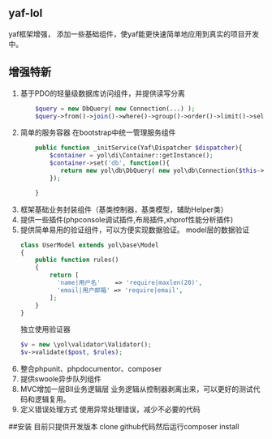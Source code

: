 ## yaf-lol
yaf框架增强， 添加一些基础组件，使yaf能更快速简单地应用到真实的项目开发中。

## 增强特新
1. 基于PDO的轻量级数据库访问组件，并提供读写分离
    ```php
        $query = new DbQuery( new Connection(...) );
        $query->from()->join()->where()->group()->order()->limit()->select();
    ```
2. 简单的服务容器
    在bootstrap中统一管理服务组件
    ```php
        public function _initService(Yaf\Dispatcher $dispatcher){
            $container = yol\di\Container::getInstance();
            $container->set('db', function(){
               return new yol\db\DbQuery( new yol\db\Connection($this->appConfig['db']) );
            });

        }
    ```
3. 框架基础业务封装组件（基类控制器，基类模型，辅助Helper类）
4. 提供一些插件(phpconsole调试插件,布局插件,xhprof性能分析插件)
5. 提供简单易用的验证组件，可以方便实现数据验证。
    model层的数据验证
    ```php
    class UserModel extends yol\base\Model
    {
        public function rules()
        {
            return [
              'name|用户名'    => 'require|maxlen(20)',
              'email|用户邮箱' => 'require|email',
            ];
        }
    }
    ```
    独立使用验证器
    ```php
    $v = new \yol\validator\Validator();
    $v->validate($post, $rules);
    ```
6. 整合phpunit、phpdocumentor、composer
7. 提供swoole异步队列组件
8. MVC增加一层Bll业务逻辑层
    业务逻辑从控制器剥离出来，可以更好的测试代码和逻辑复用。
9. 定义错误处理方式
    使用异常处理错误，减少不必要的代码

##安装
目前只提供开发版本
clone github代码然后运行composer install


